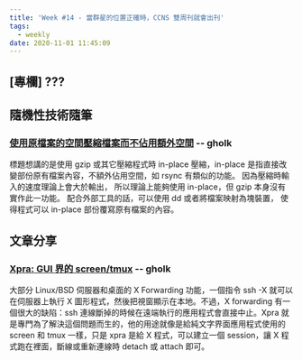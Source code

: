 ```yaml
---
title: 'Week #14 - 當群星的位置正確時，CCNS 雙周刊就會出刊'
tags:
  - weekly
date: 2020-11-01 11:45:09
---
```




## [專欄] ???

## 隨機性技術隨筆

### [使用原檔案的空間壓縮檔案而不佔用額外空間](http://gholk.github.io/linux-gzip-inplace-overwrite.html) -- gholk
標題想講的是使用 gzip 或其它壓縮程式時 in-place 壓縮，in-place 是指直接改變部份原有檔案內容，不額外佔用空間，如 rsync 有類似的功能。 因為壓縮時輸入的速度理論上會大於輸出， 所以理論上能夠使用 in-place，但 gzip 本身沒有實作此一功能。 配合外部工具的話，可以使用 dd 或者將檔案映射為塊裝置， 使得程式可以 in-place 部份覆寫原有檔案的內容。

## 文章分享

### [Xpra: GUI 界的 screen/tmux](https://nyllep.wordpress.com/2020/09/02/xpra-gui-%e7%95%8c%e7%9a%84-screen-tmux/) -- gholk
大部分 Linux/BSD 伺服器和桌面的 X Forwarding 功能，一個指令 ssh -X 就可以在伺服器上執行 X 圖形程式，然後把視窗顯示在本地。不過，X forwarding 有一個很大的缺陷：ssh 連線斷掉的時候在遠端執行的應用程式會直接中止。Xpra 就是專門為了解決這個問題而生的，他的用途就像是給純文字界面應用程式使用的 screen 和 tmux 一樣，只是 xpra 是給 X 程式，可以建立一個 session，讓 X 程式跑在裡面，斷線或重新連線時 detach 或 attach 即可。

